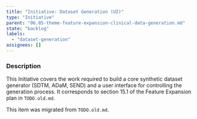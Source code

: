 ```yaml
---
title: "Initiative: Dataset Generation (UI)"
type: "Initiative"
parent: "06.05-theme-feature-expansion-clinical-data-generation.md"
state: "backlog"
labels:
  - "dataset-generation"
assignees: []
---
```


### Description

This Initiative covers the work required to build a core synthetic dataset generator (SDTM, ADaM, SEND) and a user interface for controlling the generation process. It corresponds to section 15.1 of the Feature Expansion plan in `TODO.old.md`.

This item was migrated from `TODO.old.md`.
